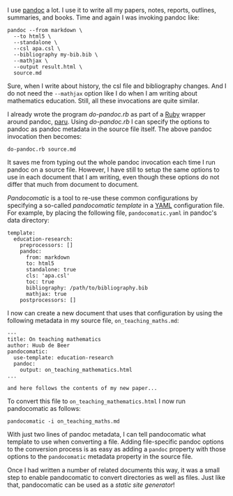 I use [pandoc](http://pandoc.org/) a lot. I use it to write all my papers,
notes, reports, outlines, summaries, and books. Time and again I was invoking
pandoc like: 

~~~{.bash}
pandoc --from markdown \
  --to html5 \
  --standalone \
  --csl apa.csl \
  --bibliography my-bib.bib \
  --mathjax \
  --output result.html \
  source.md
~~~

Sure, when I write about history, the csl file and bibliography changes. And I
do not need the `--mathjax` option like I do when I am writing about
  mathematics education. Still, all these invocations are quite similar. 
  
I already wrote the program *do-pandoc.rb* as part of a
[Ruby](https://www.ruby-lang.org/en/) wrapper around
pandoc, [paru](https://heerdebeer.org/Software/markdown/paru/). Using
*do-pandoc.rb* I can specify the options to pandoc as pandoc metadata in the
source file itself. The above pandoc invocation then becomes:

~~~{.bash}
do-pandoc.rb source.md
~~~

It saves me from typing out the whole pandoc invocation each time I run pandoc
on a source file. However, I have still to setup the same options to use in
each document that I am writing, even though these options do not differ that
much from document to document.

*Pandocomatic* is a tool to re-use these common configurations by specifying a
so-called *pandocomatic template* in a [YAML](http://yaml.org/) configuration
file. For example, by placing the following file, `pandocomatic.yaml` in
pandoc's data directory:

~~~{.yaml}
template:
  education-research:
    preprocessors: []
    pandoc:
      from: markdown
      to: html5
      standalone: true
      cls: 'apa.csl'
      toc: true
      bibliography: /path/to/bibliography.bib
      mathjax: true
    postprocessors: []
~~~    

I now can create a new document that uses that configuration by using the
following metadata in my source file, `on_teaching_maths.md`:

~~~{.pandoc}
---
title: On teaching mathematics
author: Huub de Beer
pandocomatic:
  use-template: education-research
  pandoc:
    output: on_teaching_mathematics.html
...

and here follows the contents of my new paper...
~~~
    
To convert this file to `on_teaching_mathematics.html` I now run pandocomatic
as follows:

~~~{.bash}   
pandocomatic -i on_teaching_maths.md
~~~

With just two lines of pandoc metadata, I can tell pandocomatic what template
to use when converting a file. Adding file-specific pandoc options to the
conversion process is as easy as adding a `pandoc` property with those options
to the `pandocomatic` metadata property in the source file.

Once I had written a number of related documents this way, it was a small step
to enable pandocomatic to convert directories as well as files. Just like
that, pandocomatic can be used as a *static site generator*! 
